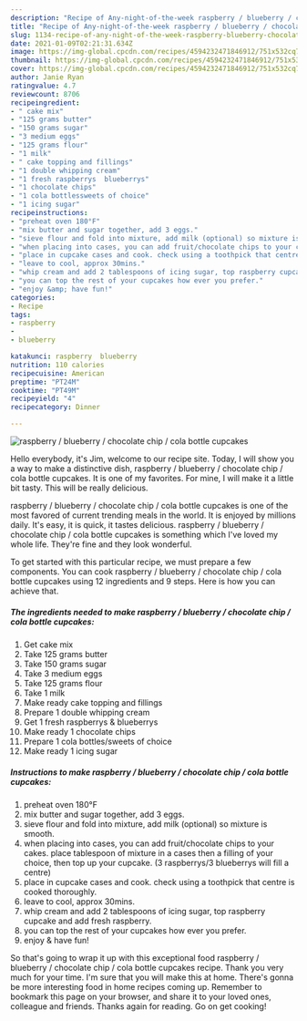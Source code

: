 ```yaml
---
description: "Recipe of Any-night-of-the-week raspberry / blueberry / chocolate chip / cola bottle cupcakes"
title: "Recipe of Any-night-of-the-week raspberry / blueberry / chocolate chip / cola bottle cupcakes"
slug: 1134-recipe-of-any-night-of-the-week-raspberry-blueberry-chocolate-chip-cola-bottle-cupcakes
date: 2021-01-09T02:21:31.634Z
image: https://img-global.cpcdn.com/recipes/4594232471846912/751x532cq70/raspberry-blueberry-chocolate-chip-cola-bottle-cupcakes-recipe-main-photo.jpg
thumbnail: https://img-global.cpcdn.com/recipes/4594232471846912/751x532cq70/raspberry-blueberry-chocolate-chip-cola-bottle-cupcakes-recipe-main-photo.jpg
cover: https://img-global.cpcdn.com/recipes/4594232471846912/751x532cq70/raspberry-blueberry-chocolate-chip-cola-bottle-cupcakes-recipe-main-photo.jpg
author: Janie Ryan
ratingvalue: 4.7
reviewcount: 8706
recipeingredient:
- " cake mix"
- "125 grams butter"
- "150 grams sugar"
- "3 medium eggs"
- "125 grams flour"
- "1 milk"
- " cake topping and fillings"
- "1 double whipping cream"
- "1 fresh raspberrys  blueberrys"
- "1 chocolate chips"
- "1 cola bottlessweets of choice"
- "1 icing sugar"
recipeinstructions:
- "preheat oven 180°F"
- "mix butter and sugar together, add 3 eggs."
- "sieve flour and fold into mixture, add milk (optional) so mixture is smooth."
- "when placing into cases, you can add fruit/chocolate chips to your cakes. place tablespoon of mixture in a cases then a filling of your choice, then top up your cupcake. (3 raspberrys/3 blueberrys will fill a centre)"
- "place in cupcake cases and cook. check using a toothpick that centre is cooked thoroughly."
- "leave to cool, approx 30mins."
- "whip cream and add 2 tablespoons of icing sugar, top raspberry cupcake and add fresh raspberry."
- "you can top the rest of your cupcakes how ever you prefer."
- "enjoy &amp; have fun!"
categories:
- Recipe
tags:
- raspberry
- 
- blueberry

katakunci: raspberry  blueberry 
nutrition: 110 calories
recipecuisine: American
preptime: "PT24M"
cooktime: "PT49M"
recipeyield: "4"
recipecategory: Dinner

---
```



![raspberry / blueberry / chocolate chip / cola bottle cupcakes](https://img-global.cpcdn.com/recipes/4594232471846912/751x532cq70/raspberry-blueberry-chocolate-chip-cola-bottle-cupcakes-recipe-main-photo.jpg)

Hello everybody, it's Jim, welcome to our recipe site. Today, I will show you a way to make a distinctive dish, raspberry / blueberry / chocolate chip / cola bottle cupcakes. It is one of my favorites. For mine, I will make it a little bit tasty. This will be really delicious.

raspberry / blueberry / chocolate chip / cola bottle cupcakes is one of the most favored of current trending meals in the world. It is enjoyed by millions daily. It's easy, it is quick, it tastes delicious. raspberry / blueberry / chocolate chip / cola bottle cupcakes is something which I've loved my whole life. They're fine and they look wonderful.




To get started with this particular recipe, we must prepare a few components. You can cook raspberry / blueberry / chocolate chip / cola bottle cupcakes using 12 ingredients and 9 steps. Here is how you can achieve that.

<!--inarticleads1-->

##### The ingredients needed to make raspberry / blueberry / chocolate chip / cola bottle cupcakes:

1. Get  cake mix
1. Take 125 grams butter
1. Take 150 grams sugar
1. Take 3 medium eggs
1. Take 125 grams flour
1. Take 1 milk
1. Make ready  cake topping and fillings
1. Prepare 1 double whipping cream
1. Get 1 fresh raspberrys &amp; blueberrys
1. Make ready 1 chocolate chips
1. Prepare 1 cola bottles/sweets of choice
1. Make ready 1 icing sugar




<!--inarticleads2-->

##### Instructions to make raspberry / blueberry / chocolate chip / cola bottle cupcakes:

1. preheat oven 180°F
1. mix butter and sugar together, add 3 eggs.
1. sieve flour and fold into mixture, add milk (optional) so mixture is smooth.
1. when placing into cases, you can add fruit/chocolate chips to your cakes. place tablespoon of mixture in a cases then a filling of your choice, then top up your cupcake. (3 raspberrys/3 blueberrys will fill a centre)
1. place in cupcake cases and cook. check using a toothpick that centre is cooked thoroughly.
1. leave to cool, approx 30mins.
1. whip cream and add 2 tablespoons of icing sugar, top raspberry cupcake and add fresh raspberry.
1. you can top the rest of your cupcakes how ever you prefer.
1. enjoy &amp; have fun!




So that's going to wrap it up with this exceptional food raspberry / blueberry / chocolate chip / cola bottle cupcakes recipe. Thank you very much for your time. I'm sure that you will make this at home. There's gonna be more interesting food in home recipes coming up. Remember to bookmark this page on your browser, and share it to your loved ones, colleague and friends. Thanks again for reading. Go on get cooking!

